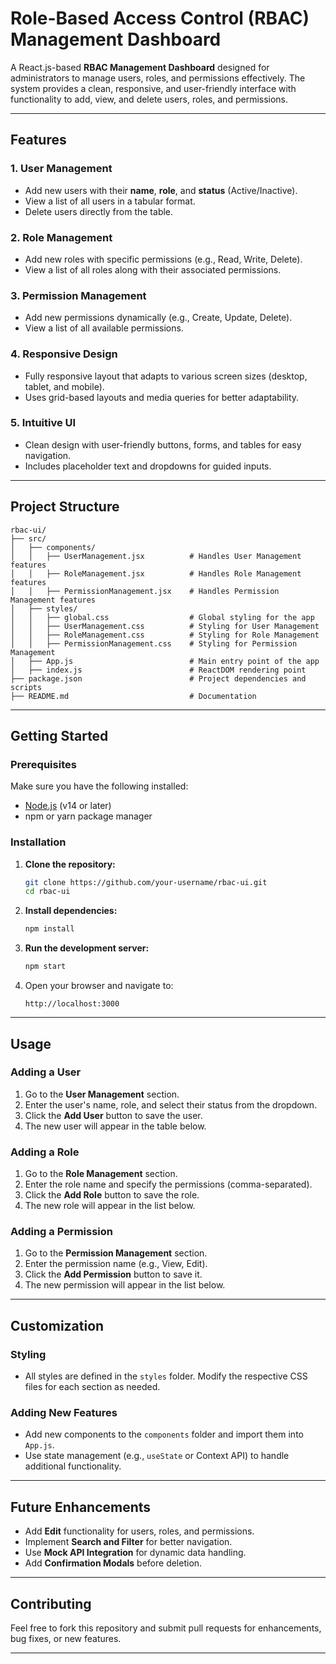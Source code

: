 
# **Role-Based Access Control (RBAC) Management Dashboard**

A React.js-based **RBAC Management Dashboard** designed for administrators to manage users, roles, and permissions effectively. The system provides a clean, responsive, and user-friendly interface with functionality to add, view, and delete users, roles, and permissions. 

---

## **Features**

### **1. User Management**
- Add new users with their **name**, **role**, and **status** (Active/Inactive).
- View a list of all users in a tabular format.
- Delete users directly from the table.

### **2. Role Management**
- Add new roles with specific permissions (e.g., Read, Write, Delete).
- View a list of all roles along with their associated permissions.

### **3. Permission Management**
- Add new permissions dynamically (e.g., Create, Update, Delete).
- View a list of all available permissions.

### **4. Responsive Design**
- Fully responsive layout that adapts to various screen sizes (desktop, tablet, and mobile).
- Uses grid-based layouts and media queries for better adaptability.

### **5. Intuitive UI**
- Clean design with user-friendly buttons, forms, and tables for easy navigation.
- Includes placeholder text and dropdowns for guided inputs.

---

## **Project Structure**

```plaintext
rbac-ui/
├── src/
│   ├── components/
│   │   ├── UserManagement.jsx          # Handles User Management features
│   │   ├── RoleManagement.jsx          # Handles Role Management features
│   │   ├── PermissionManagement.jsx    # Handles Permission Management features
│   ├── styles/
│   │   ├── global.css                  # Global styling for the app
│   │   ├── UserManagement.css          # Styling for User Management
│   │   ├── RoleManagement.css          # Styling for Role Management
│   │   ├── PermissionManagement.css    # Styling for Permission Management
│   ├── App.js                          # Main entry point of the app
│   ├── index.js                        # ReactDOM rendering point
├── package.json                        # Project dependencies and scripts
├── README.md                           # Documentation
```

---

## **Getting Started**

### **Prerequisites**
Make sure you have the following installed:
- [Node.js](https://nodejs.org/) (v14 or later)
- npm or yarn package manager

### **Installation**

1. **Clone the repository:**
   ```bash
   git clone https://github.com/your-username/rbac-ui.git
   cd rbac-ui
   ```

2. **Install dependencies:**
   ```bash
   npm install
   ```

3. **Run the development server:**
   ```bash
   npm start
   ```

4. Open your browser and navigate to:
   ```
   http://localhost:3000
   ```

---

## **Usage**

### **Adding a User**
1. Go to the **User Management** section.
2. Enter the user's name, role, and select their status from the dropdown.
3. Click the **Add User** button to save the user.
4. The new user will appear in the table below.

### **Adding a Role**
1. Go to the **Role Management** section.
2. Enter the role name and specify the permissions (comma-separated).
3. Click the **Add Role** button to save the role.
4. The new role will appear in the list below.

### **Adding a Permission**
1. Go to the **Permission Management** section.
2. Enter the permission name (e.g., View, Edit).
3. Click the **Add Permission** button to save it.
4. The new permission will appear in the list below.

---

## **Customization**

### **Styling**
- All styles are defined in the `styles` folder. Modify the respective CSS files for each section as needed.

### **Adding New Features**
- Add new components to the `components` folder and import them into `App.js`.
- Use state management (e.g., `useState` or Context API) to handle additional functionality.

---

## **Future Enhancements**
- Add **Edit** functionality for users, roles, and permissions.
- Implement **Search and Filter** for better navigation.
- Use **Mock API Integration** for dynamic data handling.
- Add **Confirmation Modals** before deletion.

---

## **Contributing**

Feel free to fork this repository and submit pull requests for enhancements, bug fixes, or new features.

---


